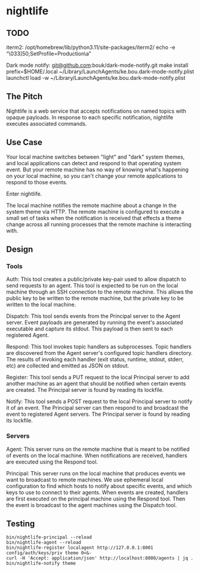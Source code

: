 # nightlife

## TODO

iterm2:
/opt/homebrew/lib/python3.11/site-packages/iterm2/
echo -e “\033]50;SetProfile=Production\a”

Dark mode notify:
git@github.com:bouk/dark-mode-notify.git
make install prefix=$HOME/.local
~/Library/LaunchAgents/ke.bou.dark-mode-notify.plist
launchctl load -w ~/Library/LaunchAgents/ke.bou.dark-mode-notify.plist

## The Pitch

Nightlife is a web service that accepts notifications on named topics with
opaque payloads. In response to each specific notification, nightlife executes
associated commands.

## Use Case

Your local machine switches between "light" and "dark" system themes, and local
applications can detect and respond to that operating system event. But your
remote machine has no way of knowing what's happening on your local machine, so
you can't change your remote applications to respond to those events.

Enter nightlife.

The local machine notifies the remote machine about a change in the system theme
via HTTP. The remote machine is configured to execute a small set of tasks when
the notification is received that effects a theme change across all running
processes that the remote machine is interacting with.

## Design

### Tools

Auth: This tool creates a public/private key-pair used to allow dispatch to send
requests to an agent. This tool is expected to be run on the local machine
through an SSH connection to the remote machine. This allows the public key to
be written to the remote machine, but the private key to be written to the local
machine.

Dispatch: This tool sends events from the Principal server to the Agent server.
Event payloads are generated by running the event's associated executable and
capture its stdout. This payload is then sent to each registered Agent.

Respond: This tool invokes topic handlers as subprocesses. Topic handlers are
discovered from the Agent server's configured topic handlers directory. The
results of invoking each handler (exit status, runtime, stdout, stderr, etc) are
collected and emitted as JSON on stdout.

Register: This tool sends a PUT request to the local Principal server to add
another machine as an agent that should be notified when certain events are
created. The Principal server is found by reading its lockfile.

Notify: This tool sends a POST request to the local Principal server to notify
it of an event. The Principal server can then respond to and broadcast the event
to registered Agent servers. The Principal server is found by reading its
lockfile.

### Servers

Agent: This server runs on the remote machine that is meant to be notified of
events on the local machine. When notifications are received, handlers are
executed using the Respond tool.

Principal: This server runs on the local machine that produces events we want to
broadcast to remote machines. We use ephemeral local configuration to find which
hosts to notify about specific events, and which keys to use to connect to their
agents. When events are created, handlers are first executed on the principal
machine using the Respond tool. Then the event is broadcast to the agent
machines using the Dispatch tool.

## Testing

```
bin/nightlife-principal --reload
bin/nightlife-agent --reload
bin/nightlife-register localagent http://127.0.0.1:8001 config/auth/keys/priv theme 0<&-
curl -H 'Accept: application/json' http://localhost:8000/agents | jq .
bin/nightlife-notify theme
```
